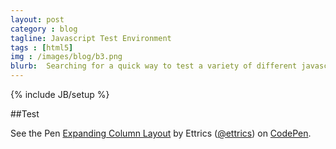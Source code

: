 ```yaml
---
layout: post
category : blog
tagline: Javascript Test Environment
tags : [html5]
img : /images/blog/b3.png
blurb:  Searching for a quick way to test a variety of different javascript snippits.
---
```

{% include JB/setup %}

##Test


<p data-height="268" data-theme-id="0" data-slug-hash="ZYqKGb" data-default-tab="result" data-user="ettrics" class='codepen'>See the Pen <a href='http://codepen.io/ettrics/pen/ZYqKGb/'>Expanding Column Layout</a> by Ettrics (<a href='http://codepen.io/ettrics'>@ettrics</a>) on <a href='http://codepen.io'>CodePen</a>.</p>
<script async src="//assets.codepen.io/assets/embed/ei.js"></script>